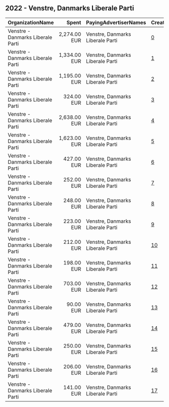 ## 2022 - Venstre, Danmarks Liberale Parti 
|OrganizationName|Spent|PayingAdvertiserNames|CreativeUrls|Impressions|Genders|AgeBrackets|CountryCodes|BillingAddresses|CandidateBallotInformation|
|:---|---:|:---|:---|---:|:---|:---|:---|:---|:---|
|Venstre - Danmarks Liberale Parti|2,274.00 EUR|Venstre, Danmarks Liberale Parti|[0](https://www.snap.com/political-ads/asset/aa03e6ecab4ffaf07dd6aae69fe177805f09b113e7aad8513b15684b638fe2b6?mediaType=jpg)|3,178,626||16-25|denmark|"Søllerødvej 30,Holte,2840,DK"|Venstre|
|Venstre - Danmarks Liberale Parti|1,334.00 EUR|Venstre, Danmarks Liberale Parti|[1](https://www.snap.com/political-ads/asset/c0b74cee23dbc68bc2ff6d7c82823d77a75f444961508b4d2e397f24e36abac2?mediaType=jpg)|582,957||18-49|denmark|"Søllerødvej 30,Holte,2840,DK"|Venstre|
|Venstre - Danmarks Liberale Parti|1,195.00 EUR|Venstre, Danmarks Liberale Parti|[2](https://www.snap.com/political-ads/asset/61ebde12942b4574b8070a333a653e1aa9fb57c045e94893ed5044acd4a7c3aa?mediaType=jpg)|523,422||18-49|denmark|"Søllerødvej 30,Holte,2840,DK"|Venstre|
|Venstre - Danmarks Liberale Parti|324.00 EUR|Venstre, Danmarks Liberale Parti|[3](https://www.snap.com/political-ads/asset/9935ed311c615bbcab553e167b500867842c8aee4b2b8ede4c965cb3926488d8?mediaType=mp4)|159,985|||denmark|"Søllerødvej 30,Holte,2840,DK"|Venstre|
|Venstre - Danmarks Liberale Parti|2,638.00 EUR|Venstre, Danmarks Liberale Parti|[4](https://www.snap.com/political-ads/asset/202d333f65b92ac3ee5f98de01fef338bcc2e62215615838a475987126be6bcc?mediaType=jpg)|146,504||18+|denmark|"Søllerødvej 30,Holte,2840,DK"|Venstre|
|Venstre - Danmarks Liberale Parti|1,623.00 EUR|Venstre, Danmarks Liberale Parti|[5](https://www.snap.com/political-ads/asset/0c59d0736cbb535d41ae5cf7b6a594bc9c8cbe76f7932b05ff1804c16b6019f2?mediaType=mp4)|143,130||18+|denmark|"Søllerødvej 30,Holte,2840,DK"|Venstre|
|Venstre - Danmarks Liberale Parti|427.00 EUR|Venstre, Danmarks Liberale Parti|[6](https://www.snap.com/political-ads/asset/7b9c3c02e969864dc61ba7e94cba005d52d3be30e0194659b175749037ce40fd?mediaType=jpg)|122,056||35+|denmark|"Søllerødvej 30,Holte,2840,DK"|Venstre|
|Venstre - Danmarks Liberale Parti|252.00 EUR|Venstre, Danmarks Liberale Parti|[7](https://www.snap.com/political-ads/asset/3f521f0fe97b21b2dd404493bac2e83d3ab28dfbc3e01db201bb992f3e6ab3e8?mediaType=jpg)|93,073||18+|denmark|"Søllerødvej 30,Holte,2840,DK"|Venstre|
|Venstre - Danmarks Liberale Parti|248.00 EUR|Venstre, Danmarks Liberale Parti|[8](https://www.snap.com/political-ads/asset/8184319b215c4fea957cd740987f07470850e63902d6368b9bcb93f68ccaff59?mediaType=jpg)|91,551||18+|denmark|"Søllerødvej 30,Holte,2840,DK"|Venstre|
|Venstre - Danmarks Liberale Parti|223.00 EUR|Venstre, Danmarks Liberale Parti|[9](https://www.snap.com/political-ads/asset/509d43cf9828de22ea8190af3fc5db2030fd58dec4249f734973d777dcfbc175?mediaType=jpg)|82,722||18+|denmark|"Søllerødvej 30,Holte,2840,DK"|Venstre|
|Venstre - Danmarks Liberale Parti|212.00 EUR|Venstre, Danmarks Liberale Parti|[10](https://www.snap.com/political-ads/asset/7cc9ba73164aedda2aedaa9cfcf55b02c7e8d51fdc58cef639858ccd7b5ef8f4?mediaType=jpg)|78,122||18+|denmark|"Søllerødvej 30,Holte,2840,DK"|Venstre|
|Venstre - Danmarks Liberale Parti|198.00 EUR|Venstre, Danmarks Liberale Parti|[11](https://www.snap.com/political-ads/asset/c6a370a612e802ea80cf24789778e341d5421bba8808c6bb0b0ee7be7f3f94c7?mediaType=jpg)|73,317||18+|denmark|"Søllerødvej 30,Holte,2840,DK"|Venstre|
|Venstre - Danmarks Liberale Parti|703.00 EUR|Venstre, Danmarks Liberale Parti|[12](https://www.snap.com/political-ads/asset/7398d5062b8e4bf031cacaf1bfb965c1f0712f1ed34a9721d69d29ec20451d55?mediaType=jpeg)|73,175||18-45|denmark|"Søllerødvej 30,Holte,2840,DK"|Venstre|
|Venstre - Danmarks Liberale Parti|90.00 EUR|Venstre, Danmarks Liberale Parti|[13](https://www.snap.com/political-ads/asset/dc29c44dfe693fd5d646a987586285f12dfa9480fef34f8d0631a35ea3281c7a?mediaType=jpeg)|71,073||15-49|denmark|"Søllerødvej 30,Holte,2840,DK"|Venstre|
|Venstre - Danmarks Liberale Parti|479.00 EUR|Venstre, Danmarks Liberale Parti|[14](https://www.snap.com/political-ads/asset/cf824ee0e7aec4020a70891e2f53dc18d8428c0c28fb372755f935edb55e01b2?mediaType=jpeg)|42,991||18+|denmark|"Søllerødvej 30,Holte,2840,DK"|Venstre|
|Venstre - Danmarks Liberale Parti|250.00 EUR|Venstre, Danmarks Liberale Parti|[15](https://www.snap.com/political-ads/asset/cf824ee0e7aec4020a70891e2f53dc18d8428c0c28fb372755f935edb55e01b2?mediaType=jpeg)|36,361||18+|denmark|"Søllerødvej 30,Holte,2840,DK"|Venstre|
|Venstre - Danmarks Liberale Parti|206.00 EUR|Venstre, Danmarks Liberale Parti|[16](https://www.snap.com/political-ads/asset/9ac54cb7ec5764e1e6605c06d569392fd130a18d14dbfff11d536ce61be9bf58?mediaType=jpg)|15,706||18+|denmark|"Søllerødvej 30,Holte,2840,DK"|Venstre|
|Venstre - Danmarks Liberale Parti|141.00 EUR|Venstre, Danmarks Liberale Parti|[17](https://www.snap.com/political-ads/asset/10b18ddfd2a29baa56764fbf21ae1fe5dc24b53e9f23e1c99ec52a759eb017e9?mediaType=jpg)|13,987||18+|denmark|"Søllerødvej 30,Holte,2840,DK"|Venstre|
